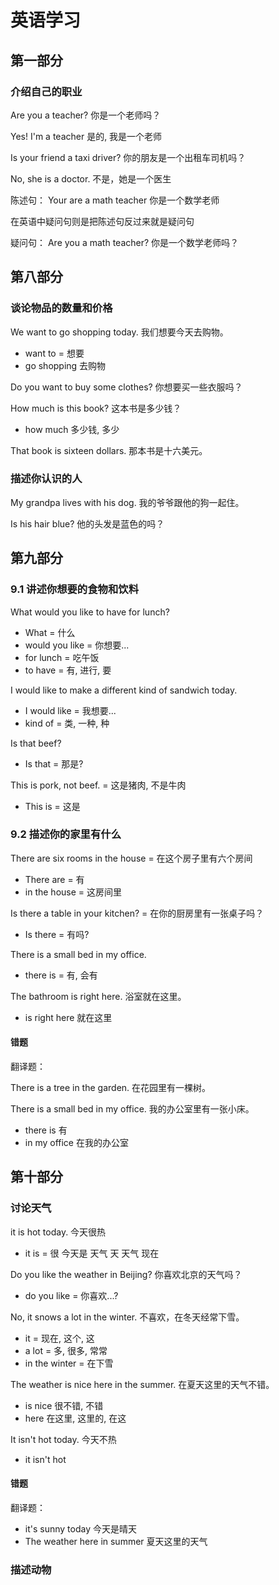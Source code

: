 # 英语学习

## 第一部分

### 介绍自己的职业

Are you a teacher? 你是一个老师吗？

Yes! I'm a teacher 是的, 我是一个老师

Is your friend a taxi driver? 你的朋友是一个出租车司机吗？

No, she is a doctor. 不是，她是一个医生

陈述句： Your are a math teacher 你是一个数学老师

在英语中疑问句则是把陈述句反过来就是疑问句

疑问句： Are you a math teacher? 你是一个数学老师吗？

## 第八部分

### 谈论物品的数量和价格

We want to go shopping today. 我们想要今天去购物。

- want to = 想要
- go shopping 去购物

Do you want to buy some clothes? 你想要买一些衣服吗？

How much is this book? 这本书是多少钱？

- how much 多少钱, 多少

That book is sixteen dollars. 那本书是十六美元。

### 描述你认识的人

My grandpa lives with his dog. 我的爷爷跟他的狗一起住。

Is his hair blue? 他的头发是蓝色的吗？

## 第九部分

### 9.1 讲述你想要的食物和饮料

What would you like to have for lunch?

- What = 什么
- would you like = 你想要...
- for lunch = 吃午饭
- to have = 有, 进行, 要

I would like to make a different kind of sandwich today.

- I would like = 我想要...
- kind of = 类, 一种, 种

Is that beef?

- Is that = 那是?

This is pork, not beef. = 这是猪肉, 不是牛肉

- This is = 这是

### 9.2 描述你的家里有什么

There are six rooms in the house = 在这个房子里有六个房间

- There are = 有
- in the house = 这房间里

Is there a table in your kitchen? = 在你的厨房里有一张桌子吗？

- Is there = 有吗?

There is a small bed in my office.

- there is = 有, 会有

The bathroom is right here. 浴室就在这里。

- is right here 就在这里

#### 错题

翻译题：

There is a tree in the garden. 在花园里有一棵树。

There is a small bed in my office. 我的办公室里有一张小床。

- there is 有
- in my office 在我的办公室

## 第十部分

### 讨论天气

it is hot today. 今天很热

- it is = 很 今天是 天气 天 天气 现在

Do you like the weather in Beijing? 你喜欢北京的天气吗？

- do you like = 你喜欢...?

No, it snows a lot in the winter. 不喜欢，在冬天经常下雪。

- it = 现在, 这个, 这
- a lot = 多, 很多, 常常
- in the winter = 在下雪

The weather is nice here in the summer. 在夏天这里的天气不错。

- is nice 很不错, 不错
- here 在这里, 这里的, 在这

It isn't hot today. 今天不热

- it isn't hot

#### 错题

翻译题：

- it's sunny today 今天是晴天
- The weather here in summer 夏天这里的天气

### 描述动物

